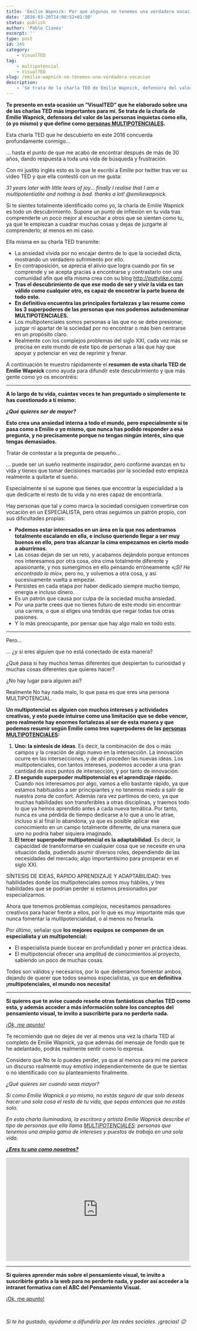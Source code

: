 ```yaml
---
title: 'Emilie Wapnick: Por qué algunos no tenemos una verdadera vocación'
date: '2016-03-20T14:00:52+01:00'
status: publish
author: 'Pablo Cianes'
excerpt: ''
type: post
id: 245
category:
    - VisualTED
tag:
    - multipotencial
    - VisualTED
slug: /emilie-wapnick-no-tenemos-una-verdadera-vocacion
description:
    - 'Se trata de la charla TED de Emilie Wapnick, defensora del valor de las personas inquietas como ella, y que define como personas MULTIPOTENCIALES.'
---
```

**Te presento en esta ocasión un “VisualTED” que he elaborado sobre una de las charlas TED más importantes para mí. Se trata de la charla de Emilie Wapnick, defensora del valor de las personas inquietas como ella, (o yo mismo) y que define como [personas MULTIPOTENCIALES](https://www.pensamientovisual.es/category/multipotencial/).**

Esta charla TED que he descubierto en este 2016 concuerda profundamente conmigo…

… hasta el punto de que me acabo de encontrar después de más de 30 años, dando respuesta a toda una vida de búsqueda y frustración.

Con mi justito inglés esto es lo que le escribí a Emilie por twitter tras ver su video TED y que ella contestó con un me gusta:

*31 years later with little tears of joy… finally I realise that I am a multipotentialite and nothing is bad. thanks a lot! @emiliewapnick.*

Si te sientes totalmente identificado como yo, la charla de Emilie Wapnick es todo un descubrimiento. Supone un punto de inflexión en tu vida tras comprenderte un poco mejor al escuchar a otros que se sienten como tu, ya que te empiezan a cuadrar muchas cosas y dejas de juzgarte al comprenderlo; al menos en mi caso.

Ella misma en su charla TED transmite:

- La ansiedad vivida por no encajar dentro de lo que la sociedad dicta, mostrando un verdadero sufrimiento por ello.
- En contraposición, se aprecia el alivio que logra cuando por fín se comprende y se acepta gracias a encontrarse y contrastarlo con una comunidad afín que ella misma crea con su blog <http://puttylike.com/>.
- **Tras el descubrimiento de que ese modo de ser y vivir la vida es tan válido como cualquier otro, es capaz de encontrar la parte buena de todo esto.**
- **En definitiva encuentra las principales fortalezas y las resume como los 3 superpoderes de las personas que nos podemos autodenominar MULTIPOTENCIALES.**
- Los multipotenciales somos personas a las que no se debe presionar, juzgar ni apartar de la sociedad por no encontrar o más bien centrarse en un propósito claro.
- Realmente con los complejos problemas del siglo XXI, cada vez más se precisa en este mundo de este tipo de personas a las que hay que apoyar y potenciar en vez de reprimir y frenar.

A continuación te muestro rápidamente el **resumen de esta charla TED de Emilie Wapnick** como ayuda para difundir este descubrimiento y que más gente como yo os encontréis:

- - - - - -

**A lo largo de tu vida, cuántas veces te han preguntado o simplemente te has cuestionado a tí mismo:**

***¿Qué quieres ser de mayor?***

**Esto crea una ansiedad interna a todo el mundo, pero especialmente si te pasa como a Emilie o yo mismo, que nunca has podido responder a esa pregunta, y no precisamente porque no tengas ningún interés, sino que tengas demasiados.**

Tratar de contestar a la pregunta de pequeño…

… puede ser un sueño realmente inspirador, pero conforme avanzas en tu vida y tienes que tomar decisiones marcadas por la sociedad esto empieza realmente a quitarte el sueño.

Especialmente si se supone que tienes que encontrar la especialidad a la que dedicarte el resto de tu vida y no eres capaz de encontrarla.

Hay personas que tal y como marca la sociedad consiguen convertirse con vocación en un ESPECIALISTA, pero otras seguimos un patrón propio, con sus dificultades propias:

- **Podemos estar interesados en un área en la que nos adentramos totalmente escalando en ella, e incluso queriendo llegar a ser muy buenos en ello, pero tras alcanzar la cima empezamos en cierto modo a aburrirnos**.
- Las cosas dejan de ser un reto, y acabamos dejándolo porque entonces nos interesamos por otra cosa, otra cima totalmente diferente y apasionante, y nos sumergimos en ello pensando erróneamente *«¡Sí! He encontrado lo mío»,* pero no, y volvemos a otra cosa, y así sucesivamente vuelta a empezar.
- Persistes en cada etapa por haber dedicado siempre mucho tiempo, energía e incluso dinero.
- Es un patrón que causa por culpa de la sociedad mucha ansiedad.
- Por una parte crees que no tienes futuro de este modo sin encontrar una carrera, o que si eliges una tendrás que negar todas tus otras pasiones.
- Y lo más preocupante, por pensar que hay algo malo en todo esto.

- - - - - -

Pero…

… ¿y si eres alguien que no está conectado de esta manera?

¿Qué pasa si hay muchos temas diferentes que despiertan tu curiosidad y muchas cosas diferentes que quieres hacer?

¿No hay lugar para alguien así?

Realmente No hay nada malo, lo que pasa es que eres una persona MULTIPOTENCIAL.

**Un multipotencial es alguien con muchos intereses y actividades creativas, y esto puede intuirse como una limitación que se debe vencer, pero realmente hay enormes fortalezas al ser de esta manera y que podemos resumir según Emilie como tres superpoderes de las [personas MULTIPOTENCIALES](https://www.pensamientovisual.es/category/multipotencial/):**

1. **Uno: la síntesis de ideas**. Es decir, la combinación de dos o más campos y la creación de algo nuevo en la intersección. La innovación ocurre en las intersecciones, y de ahí proceden las nuevas ideas. Los multipotenciales, con tantos intereses, podemos acceder a una gran cantidad de esos puntos de intersección, y por tanto de innovación.
2. **El segundo superpoder multipotencial es el aprendizaje rápido.** Cuando nos interesamos por algo, vamos a ello bastante rápido, ya que estamos habituados a ser principiantes y no tenemos miedo a salir de nuestra zona de confort. Además rara vez partimos de cero, ya que muchas habilidades son transferibles a otras disciplinas, y traemos todo lo que ya hemos aprendido antes a cada nueva temática. Por tanto, nunca es una pérdida de tiempo dedicarse a lo que a uno le atrae, incluso si al final lo abandona, ya que es posible aplicar ese conocimiento en un campo totalmente diferente, de una manera que uno no podría haber siquiera imaginado.
3. **El tercer superpoder multipotencial es la adaptabilidad**. Es decir, la capacidad de transformarse en cualquier cosa que se necesite en una situación dada, pudiendo asumir diversos roles, dependiendo de las necesidades del mercado; algo importantísimo para prosperar en el siglo XXI.

SÍNTESIS DE IDEAS, RÁPIDO APRENDIZAJE Y ADAPTABILIDAD: tres habilidades donde los multipotenciales somos muy hábiles, y tres habilidades que se podrían perder si estamos presionados por especializarnos.

Ahora que tenemos problemas complejos, necesitamos pensadores creativos para hacer frente a ellos, por lo que es muy importante más que nunca fomentar la multipotencialidad, o al menos no frenarla.

Por último, señalar que **los mejores equipos se componen de un especialista y un multipotencial:**

- El especialista puede bucear en profundidad y poner en práctica ideas.
- El multipotencial ofrecer una amplitud de conocimientos al proyecto, sabiendo un poco de muchas cosas.

Todos son válidos y necesarios, por lo que deberíamos fomentar ambos, dejando de querer que todos seamos especialistas, ya que **en definitiva ¡multipotenciales, el mundo nos necesita!**

- - - - - -

**Si quieres que te avise cuando reseñe otras fantásticas charlas TED como esta, y además acceder a más información sobre los conceptos del pensamiento visual, te invito a suscribirte para no perderte nada.**

[*¡Ok, me apunto!*](https://www.pensamientovisual.es/suscripcion/)

Te recomiendo que no dejes de ver al menos una vez la charla TED al completo de Emilie Wapnick, ya que además del mensaje de fondo que te he adelantado, podrás realmente sentir como lo expresa.

Considero que No te lo puedes perder, ya que al menos para mí me parece un discurso realmente muy emotivo independientemente de que te sientas o no identificado con su planteamiento finalmente.

*¿Qué quieres ser cuando seas mayor?*

*Si como Emilie Wapnick o yo mismo, no estás seguro de que solo deseas hacer una sola cosa el resto de tu vida, que sepas entonces que no estás solo.*

*En esta charla iluminadora, la escritora y artista Emilie Wapnick describe el tipo de personas que ella llama [MULTIPOTENCIALES](https://www.pensamientovisual.es/category/multipotencial/): personas que tenemos una amplia gama de intereses y puestos de trabajo en una sola vida.*

[***¿Eres tu uno como nosotros?*** ](https://www.pensamientovisual.es/category/multipotencial/)

<iframe allowfullscreen="" frameborder="0" height="282" mozallowfullscreen="" scrolling="no" src="https://embed.ted.com/talks/lang/es/emilie_wapnick_why_some_of_us_don_t_have_one_true_calling" webkitallowfullscreen="" width="500"></iframe>

- - - - - -

**Si quieres aprender más sobre el pensamiento visual, te invito a suscribirte gratis a la web para no perderte nada, y poder así acceder a la intranet formativa con el ABC del Pensamiento Visual.**

[<span style="font-weight: 400;">¡Ok, me apunto!</span>](https://www.pensamientovisual.es/suscripcion/)

<span style="color: #ffffff;">.</span>

*Si te ha gustado, ayúdame* *a difundirlo por las redes sociales. ¡gracias! 😉*
